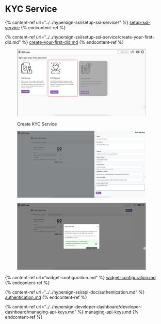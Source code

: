 # KYC Service



{% content-ref url="../../hypersign-ssi/setup-ssi-service/" %}
[setup-ssi-service](../../hypersign-ssi/setup-ssi-service/)
{% endcontent-ref %}



{% content-ref url="../../hypersign-ssi/setup-ssi-service/create-your-first-did.md" %}
[create-your-first-did.md](../../hypersign-ssi/setup-ssi-service/create-your-first-did.md)
{% endcontent-ref %}



<figure><img src="../../.gitbook/assets/image (4).png" alt=""><figcaption><p>Create KYC Service</p></figcaption></figure>



<figure><img src="../../.gitbook/assets/image (10).png" alt=""><figcaption></figcaption></figure>

<figure><img src="../../.gitbook/assets/image (11).png" alt=""><figcaption></figcaption></figure>

{% content-ref url="widget-configuration.md" %}
[widget-configuration.md](widget-configuration.md)
{% endcontent-ref %}

{% content-ref url="../../hypersign-ssi/api-doc/authentication.md" %}
[authentication.md](../../hypersign-ssi/api-doc/authentication.md)
{% endcontent-ref %}

{% content-ref url="../../hypersign-developer-dashboard/developer-dashboard/managing-api-keys.md" %}
[managing-api-keys.md](../../hypersign-developer-dashboard/developer-dashboard/managing-api-keys.md)
{% endcontent-ref %}
